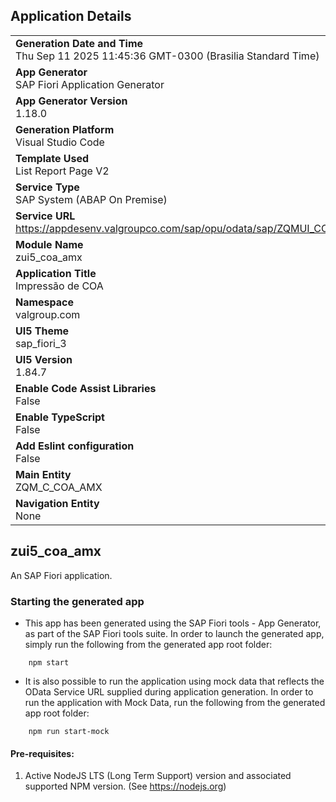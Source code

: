 ## Application Details
|               |
| ------------- |
|**Generation Date and Time**<br>Thu Sep 11 2025 11:45:36 GMT-0300 (Brasilia Standard Time)|
|**App Generator**<br>SAP Fiori Application Generator|
|**App Generator Version**<br>1.18.0|
|**Generation Platform**<br>Visual Studio Code|
|**Template Used**<br>List Report Page V2|
|**Service Type**<br>SAP System (ABAP On Premise)|
|**Service URL**<br>https://appdesenv.valgroupco.com/sap/opu/odata/sap/ZQMUI_COA_AMX_O2|
|**Module Name**<br>zui5_coa_amx|
|**Application Title**<br>Impressão de COA|
|**Namespace**<br>valgroup.com|
|**UI5 Theme**<br>sap_fiori_3|
|**UI5 Version**<br>1.84.7|
|**Enable Code Assist Libraries**<br>False|
|**Enable TypeScript**<br>False|
|**Add Eslint configuration**<br>False|
|**Main Entity**<br>ZQM_C_COA_AMX|
|**Navigation Entity**<br>None|

## zui5_coa_amx

An SAP Fiori application.

### Starting the generated app

-   This app has been generated using the SAP Fiori tools - App Generator, as part of the SAP Fiori tools suite.  In order to launch the generated app, simply run the following from the generated app root folder:

```
    npm start
```

- It is also possible to run the application using mock data that reflects the OData Service URL supplied during application generation.  In order to run the application with Mock Data, run the following from the generated app root folder:

```
    npm run start-mock
```

#### Pre-requisites:

1. Active NodeJS LTS (Long Term Support) version and associated supported NPM version.  (See https://nodejs.org)


